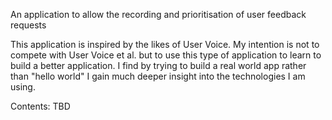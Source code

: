 An application to allow the recording and prioritisation of user feedback requests

This application is inspired by the likes of User Voice. My intention is not to compete with User Voice et al. but to use this type of application to learn to build a better application. I find by trying to build a real world app rather than "hello world" I gain much deeper insight into the technologies I am using. 

Contents:
 TBD
